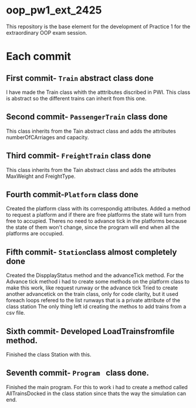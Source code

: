 # oop_pw1_ext_2425
This repository is the base element for the development of Practice 1 for the extraordinary OOP exam session. 

# Each commit
## First commit- `Train` abstract class done
 I have made the Train class whith the atttributes discribed in PWI. 
 This class is abstract so the different trains can inherit from this one.
## Second commit- `PassengerTrain` class done
 This class inherits from the Tain abstract class and adds the attributes numberOfCArriages and capacity.
## Third commit- `FreightTrain` class done
 This class inherits from the Tain abstract class and adds the attributes MaxWeight and FreightType.
## Fourth commit-`Platform` class done
 Created the platform class with its correspondig attributes.
 Added a method to request a platform and if there are free platforms the state will turn from free to accupied.
 Theres no need to advance tick in the platforms because the state of them won't change, since the program will end when all the platforms are occupied.
## Fifth commit- `Station`class almost completely done
 Created the DispplayStatus method and the advanceTick method.
 For the Advance tick method i had to create some methods on the platform class to make this work, like request runway or the advance tick
 Tried to create another advancetick on the train class, only for code clarity, but it used foreach loops refered to the list runways that is a private attribute of the class station
 The only thing left id creating the methos to add trains from a csv file.
 ## Sixth commit- Developed LoadTrainsfromfile method.
 Finished the class Station with this.
 ## Seventh commit- `Program ` class done.
 Finished the main program.
 For this to work i had to create a method called AllTrainsDocked in the class station since thats the way the simulation can end.
 

